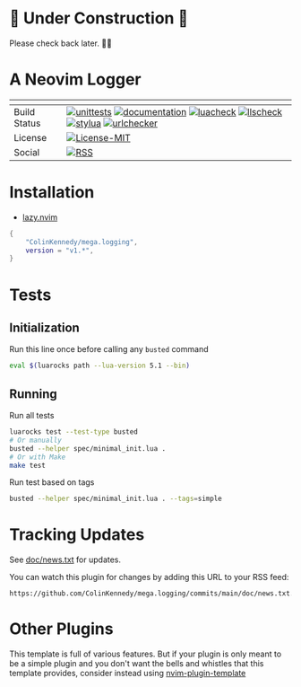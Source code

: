 # 🚧 Under Construction 🚧

Please check back later. 🔧✨

# A Neovim Logger

| <!-- -->     | <!-- -->                                                                                                                                                                                                                                                                                                                                                                                                                                                                                                                                                                                                                                                                                                                                                                                                                                                                                                                                                                                                                                                                                                                                                                                                                                                                                                                                                                                                                                                                                                                                                                                                                                                                                                                                              |
|--------------|-------------------------------------------------------------------------------------------------------------------------------------------------------------------------------------------------------------------------------------------------------------------------------------------------------------------------------------------------------------------------------------------------------------------------------------------------------------------------------------------------------------------------------------------------------------------------------------------------------------------------------------------------------------------------------------------------------------------------------------------------------------------------------------------------------------------------------------------------------------------------------------------------------------------------------------------------------------------------------------------------------------------------------------------------------------------------------------------------------------------------------------------------------------------------------------------------------------------------------------------------------------------------------------------------------------------------------------------------------------------------------------------------------------------------------------------------------------------------------------------------------------------------------------------------------------------------------------------------------------------------------------------------------------------------------------------------------------------------------------------------------|
| Build Status | [![unittests](https://img.shields.io/github/actions/workflow/status/ColinKennedy/mega.logging/test.yml?branch=main&style=for-the-badge&label=Unittests)](https://github.com/ColinKennedy/mega.logging/actions/workflows/test.yml)  [![documentation](https://img.shields.io/github/actions/workflow/status/ColinKennedy/mega.logging/documentation.yml?branch=main&style=for-the-badge&label=Documentation)](https://github.com/ColinKennedy/mega.logging/actions/workflows/documentation.yml)  [![luacheck](https://img.shields.io/github/actions/workflow/status/ColinKennedy/mega.logging/luacheck.yml?branch=main&style=for-the-badge&label=Luacheck)](https://github.com/ColinKennedy/mega.logging/actions/workflows/luacheck.yml) [![llscheck](https://img.shields.io/github/actions/workflow/status/ColinKennedy/mega.logging/llscheck.yml?branch=main&style=for-the-badge&label=llscheck)](https://github.com/ColinKennedy/mega.logging/actions/workflows/llscheck.yml) [![stylua](https://img.shields.io/github/actions/workflow/status/ColinKennedy/mega.logging/stylua.yml?branch=main&style=for-the-badge&label=Stylua)](https://github.com/ColinKennedy/mega.logging/actions/workflows/stylua.yml)  [![urlchecker](https://img.shields.io/github/actions/workflow/status/ColinKennedy/mega.logging/urlchecker.yml?branch=main&style=for-the-badge&label=URLChecker)](https://github.com/ColinKennedy/mega.logging/actions/workflows/urlchecker.yml)  |
| License      | [![License-MIT](https://img.shields.io/badge/License-MIT-blue?style=for-the-badge)](https://github.com/ColinKennedy/mega.logging/blob/main/LICENSE)                                                                                                                                                                                                                                                                                                                                                                                                                                                                                                                                                                                                                                                                                                                                                                                                                                                                                                                                                                                                                                                                                                                                                                                                                                                                                                                                                                                                                                                                                                                                                                            |
| Social       | [![RSS](https://img.shields.io/badge/rss-F88900?style=for-the-badge&logo=rss&logoColor=white)](https://github.com/ColinKennedy/mega.logging/commits/main/doc/news.txt.atom)                                                                                                                                                                                                                                                                                                                                                                                                                                                                                                                                                                                                                                                                                                                                                                                                                                                                                                                                                                                                                                                                                                                                                                                                                                                                                                                                                                                                                                                                                                                                                    |


# Installation
- [lazy.nvim](https://github.com/folke/lazy.nvim)
```lua
{
    "ColinKennedy/mega.logging",
    version = "v1.*",
}
```


# Tests
## Initialization
Run this line once before calling any `busted` command

```sh
eval $(luarocks path --lua-version 5.1 --bin)
```


## Running
Run all tests
```sh
luarocks test --test-type busted
# Or manually
busted --helper spec/minimal_init.lua .
# Or with Make
make test
```

Run test based on tags
```sh
busted --helper spec/minimal_init.lua . --tags=simple
```

# Tracking Updates
See [doc/news.txt](doc/news.txt) for updates.

You can watch this plugin for changes by adding this URL to your RSS feed:
```
https://github.com/ColinKennedy/mega.logging/commits/main/doc/news.txt.atom
```

# Other Plugins
This template is full of various features. But if your plugin is only meant to
be a simple plugin and you don't want the bells and whistles that this template
provides, consider instead using
[nvim-plugin-template](https://github.com/ellisonleao/nvim-plugin-template)
